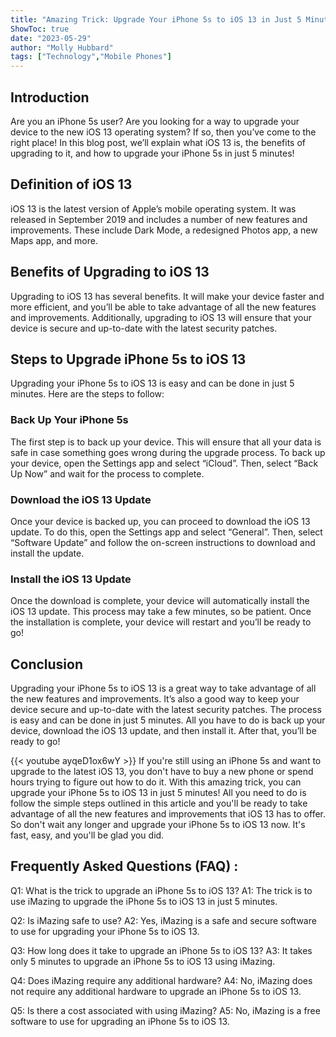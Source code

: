 ```yaml
---
title: "Amazing Trick: Upgrade Your iPhone 5s to iOS 13 in Just 5 Minutes!"
ShowToc: true 
date: "2023-05-29"
author: "Molly Hubbard" 
tags: ["Technology","Mobile Phones"]
---
```

## Introduction
Are you an iPhone 5s user? Are you looking for a way to upgrade your device to the new iOS 13 operating system? If so, then you’ve come to the right place! In this blog post, we’ll explain what iOS 13 is, the benefits of upgrading to it, and how to upgrade your iPhone 5s in just 5 minutes! 

## Definition of iOS 13 
iOS 13 is the latest version of Apple’s mobile operating system. It was released in September 2019 and includes a number of new features and improvements. These include Dark Mode, a redesigned Photos app, a new Maps app, and more. 

## Benefits of Upgrading to iOS 13
Upgrading to iOS 13 has several benefits. It will make your device faster and more efficient, and you’ll be able to take advantage of all the new features and improvements. Additionally, upgrading to iOS 13 will ensure that your device is secure and up-to-date with the latest security patches. 

## Steps to Upgrade iPhone 5s to iOS 13
Upgrading your iPhone 5s to iOS 13 is easy and can be done in just 5 minutes. Here are the steps to follow: 

### Back Up Your iPhone 5s
The first step is to back up your device. This will ensure that all your data is safe in case something goes wrong during the upgrade process. To back up your device, open the Settings app and select “iCloud”. Then, select “Back Up Now” and wait for the process to complete. 

### Download the iOS 13 Update
Once your device is backed up, you can proceed to download the iOS 13 update. To do this, open the Settings app and select “General”. Then, select “Software Update” and follow the on-screen instructions to download and install the update. 

### Install the iOS 13 Update
Once the download is complete, your device will automatically install the iOS 13 update. This process may take a few minutes, so be patient. Once the installation is complete, your device will restart and you’ll be ready to go! 

## Conclusion
Upgrading your iPhone 5s to iOS 13 is a great way to take advantage of all the new features and improvements. It’s also a good way to keep your device secure and up-to-date with the latest security patches. The process is easy and can be done in just 5 minutes. All you have to do is back up your device, download the iOS 13 update, and then install it. After that, you’ll be ready to go!

{{< youtube ayqeD1ox6wY >}} 
If you're still using an iPhone 5s and want to upgrade to the latest iOS 13, you don't have to buy a new phone or spend hours trying to figure out how to do it. With this amazing trick, you can upgrade your iPhone 5s to iOS 13 in just 5 minutes! All you need to do is follow the simple steps outlined in this article and you'll be ready to take advantage of all the new features and improvements that iOS 13 has to offer. So don't wait any longer and upgrade your iPhone 5s to iOS 13 now. It's fast, easy, and you'll be glad you did.

## Frequently Asked Questions (FAQ) :
Q1: What is the trick to upgrade an iPhone 5s to iOS 13?
A1: The trick is to use iMazing to upgrade the iPhone 5s to iOS 13 in just 5 minutes.

Q2: Is iMazing safe to use?
A2: Yes, iMazing is a safe and secure software to use for upgrading your iPhone 5s to iOS 13.

Q3: How long does it take to upgrade an iPhone 5s to iOS 13?
A3: It takes only 5 minutes to upgrade an iPhone 5s to iOS 13 using iMazing.

Q4: Does iMazing require any additional hardware?
A4: No, iMazing does not require any additional hardware to upgrade an iPhone 5s to iOS 13.

Q5: Is there a cost associated with using iMazing?
A5: No, iMazing is a free software to use for upgrading an iPhone 5s to iOS 13.


